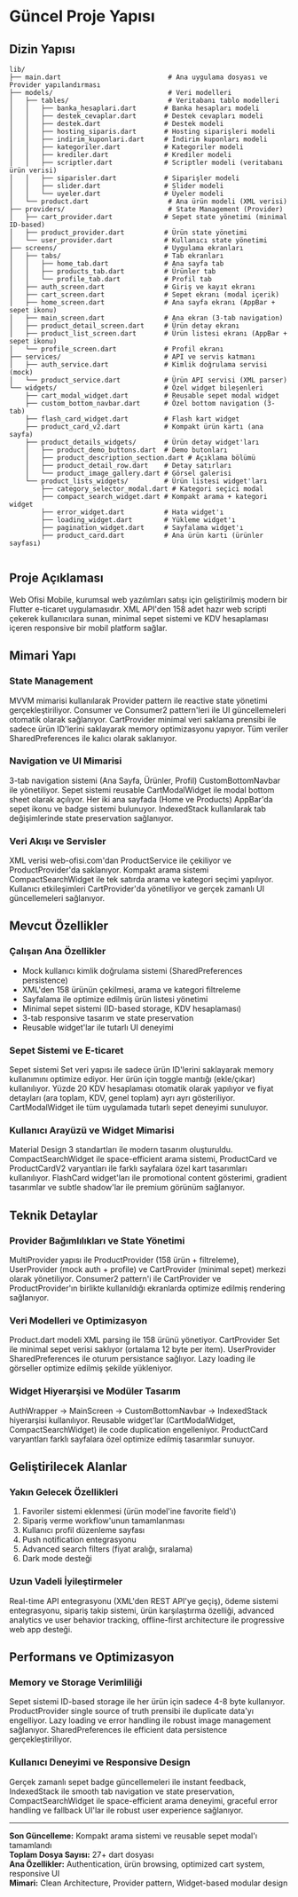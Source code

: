 # Güncel Proje Yapısı

## Dizin Yapısı
```
lib/
├── main.dart                           # Ana uygulama dosyası ve Provider yapılandırması
├── models/                             # Veri modelleri
│   ├── tables/                         # Veritabanı tablo modelleri
│   │   ├── banka_hesaplari.dart       # Banka hesapları modeli
│   │   ├── destek_cevaplar.dart       # Destek cevapları modeli
│   │   ├── destek.dart                # Destek modeli
│   │   ├── hosting_siparis.dart       # Hosting siparişleri modeli
│   │   ├── indirim_kuponlari.dart     # İndirim kuponları modeli
│   │   ├── kategoriler.dart           # Kategoriler modeli
│   │   ├── krediler.dart              # Krediler modeli
│   │   ├── scriptler.dart             # Scriptler modeli (veritabanı ürün verisi)
│   │   ├── siparisler.dart            # Siparişler modeli
│   │   ├── slider.dart                # Slider modeli
│   │   └── uyeler.dart                # Üyeler modeli
│   └── product.dart                    # Ana ürün modeli (XML verisi)
├── providers/                          # State Management (Provider)
│   ├── cart_provider.dart             # Sepet state yönetimi (minimal ID-based)
│   ├── product_provider.dart          # Ürün state yönetimi
│   └── user_provider.dart             # Kullanıcı state yönetimi
├── screens/                           # Uygulama ekranları
│   ├── tabs/                          # Tab ekranları
│   │   ├── home_tab.dart              # Ana sayfa tab
│   │   ├── products_tab.dart          # Ürünler tab
│   │   └── profile_tab.dart           # Profil tab
│   ├── auth_screen.dart               # Giriş ve kayıt ekranı
│   ├── cart_screen.dart               # Sepet ekranı (modal içerik)
│   ├── home_screen.dart               # Ana sayfa ekranı (AppBar + sepet ikonu)
│   ├── main_screen.dart               # Ana ekran (3-tab navigation)
│   ├── product_detail_screen.dart     # Ürün detay ekranı
│   ├── product_list_screen.dart       # Ürün listesi ekranı (AppBar + sepet ikonu)
│   └── profile_screen.dart            # Profil ekranı
├── services/                          # API ve servis katmanı
│   ├── auth_service.dart              # Kimlik doğrulama servisi (mock)
│   └── product_service.dart           # Ürün API servisi (XML parser)
└── widgets/                           # Özel widget bileşenleri
    ├── cart_modal_widget.dart         # Reusable sepet modal widget
    ├── custom_bottom_navbar.dart      # Özel bottom navigation (3-tab)
    ├── flash_card_widget.dart         # Flash kart widget
    ├── product_card_v2.dart           # Kompakt ürün kartı (ana sayfa)
    ├── product_details_widgets/       # Ürün detay widget'ları
    │   ├── product_demo_buttons.dart  # Demo butonları
    │   ├── product_description_section.dart # Açıklama bölümü
    │   ├── product_detail_row.dart    # Detay satırları
    │   └── product_image_gallery.dart # Görsel galerisi
    └── product_lists_widgets/         # Ürün listesi widget'ları
        ├── category_selector_modal.dart # Kategori seçici modal
        ├── compact_search_widget.dart # Kompakt arama + kategori widget
        ├── error_widget.dart          # Hata widget'ı
        ├── loading_widget.dart        # Yükleme widget'ı
        ├── pagination_widget.dart     # Sayfalama widget'ı
        ├── product_card.dart          # Ana ürün kartı (ürünler sayfası)
        
```
## Proje Açıklaması

Web Ofisi Mobile, kurumsal web yazılımları satışı için geliştirilmiş modern bir Flutter e-ticaret uygulamasıdır. XML API'den 158 adet hazır web scripti çekerek kullanıcılara sunan, minimal sepet sistemi ve KDV hesaplaması içeren responsive bir mobil platform sağlar.


## Mimari Yapı

### State Management
MVVM mimarisi kullanılarak Provider pattern ile reactive state yönetimi gerçekleştiriliyor. Consumer ve Consumer2 pattern'leri ile UI güncellemeleri otomatik olarak sağlanıyor. CartProvider minimal veri saklama prensibi ile sadece ürün ID'lerini saklayarak memory optimizasyonu yapıyor. Tüm veriler SharedPreferences ile kalıcı olarak saklanıyor.

### Navigation ve UI Mimarisi
3-tab navigation sistemi (Ana Sayfa, Ürünler, Profil) CustomBottomNavbar ile yönetiliyor. Sepet sistemi reusable CartModalWidget ile modal bottom sheet olarak açılıyor. Her iki ana sayfada (Home ve Products) AppBar'da sepet ikonu ve badge sistemi bulunuyor. IndexedStack kullanılarak tab değişimlerinde state preservation sağlanıyor.

### Veri Akışı ve Servisler
XML verisi web-ofisi.com'dan ProductService ile çekiliyor ve ProductProvider'da saklanıyor. Kompakt arama sistemi CompactSearchWidget ile tek satırda arama ve kategori seçimi yapılıyor. Kullanıcı etkileşimleri CartProvider'da yönetiliyor ve gerçek zamanlı UI güncellemeleri sağlanıyor.

## Mevcut Özellikler

### Çalışan Ana Özellikler
- Mock kullanıcı kimlik doğrulama sistemi (SharedPreferences persistence)
- XML'den 158 ürünün çekilmesi, arama ve kategori filtreleme
- Sayfalama ile optimize edilmiş ürün listesi yönetimi
- Minimal sepet sistemi (ID-based storage, KDV hesaplaması)
- 3-tab responsive tasarım ve state preservation
- Reusable widget'lar ile tutarlı UI deneyimi

### Sepet Sistemi ve E-ticaret
Sepet sistemi Set<int> veri yapısı ile sadece ürün ID'lerini saklayarak memory kullanımını optimize ediyor. Her ürün için toggle mantığı (ekle/çıkar) kullanılıyor. Yüzde 20 KDV hesaplaması otomatik olarak yapılıyor ve fiyat detayları (ara toplam, KDV, genel toplam) ayrı ayrı gösteriliyor. CartModalWidget ile tüm uygulamada tutarlı sepet deneyimi sunuluyor.

### Kullanıcı Arayüzü ve Widget Mimarisi
Material Design 3 standartları ile modern tasarım oluşturuldu. CompactSearchWidget ile space-efficient arama sistemi, ProductCard ve ProductCardV2 varyantları ile farklı sayfalara özel kart tasarımları kullanılıyor. FlashCard widget'ları ile promotional content gösterimi, gradient tasarımlar ve subtle shadow'lar ile premium görünüm sağlanıyor.

## Teknik Detaylar

### Provider Bağımlılıkları ve State Yönetimi
MultiProvider yapısı ile ProductProvider (158 ürün + filtreleme), UserProvider (mock auth + profile) ve CartProvider (minimal sepet) merkezi olarak yönetiliyor. Consumer2 pattern'i ile CartProvider ve ProductProvider'ın birlikte kullanıldığı ekranlarda optimize edilmiş rendering sağlanıyor.

### Veri Modelleri ve Optimizasyon
Product.dart modeli XML parsing ile 158 ürünü yönetiyor. CartProvider Set<int> ile minimal sepet verisi saklıyor (ortalama 12 byte per item). UserProvider SharedPreferences ile oturum persistance sağlıyor. Lazy loading ile görseller optimize edilmiş şekilde yükleniyor.

### Widget Hiyerarşisi ve Modüler Tasarım
AuthWrapper → MainScreen → CustomBottomNavbar → IndexedStack hiyerarşisi kullanılıyor. Reusable widget'lar (CartModalWidget, CompactSearchWidget) ile code duplication engelleniyor. ProductCard varyantları farklı sayfalara özel optimize edilmiş tasarımlar sunuyor.

## Geliştirilecek Alanlar

### Yakın Gelecek Özellikleri
1. Favoriler sistemi eklenmesi (ürün model'ine favorite field'ı)
2. Sipariş verme workflow'unun tamamlanması
3. Kullanıcı profil düzenleme sayfası
4. Push notification entegrasyonu
5. Advanced search filters (fiyat aralığı, sıralama)
6. Dark mode desteği

### Uzun Vadeli İyileştirmeler
Real-time API entegrasyonu (XML'den REST API'ye geçiş), ödeme sistemi entegrasyonu, sipariş takip sistemi, ürün karşılaştırma özelliği, advanced analytics ve user behavior tracking, offline-first architecture ile progressive web app desteği.

## Performans ve Optimizasyon

### Memory ve Storage Verimliliği
Sepet sistemi ID-based storage ile her ürün için sadece 4-8 byte kullanıyor. ProductProvider single source of truth prensibi ile duplicate data'yı engelliyor. Lazy loading ve error handling ile robust image management sağlanıyor. SharedPreferences ile efficient data persistence gerçekleştiriliyor.

### Kullanıcı Deneyimi ve Responsive Design
Gerçek zamanlı sepet badge güncellemeleri ile instant feedback, IndexedStack ile smooth tab navigation ve state preservation, CompactSearchWidget ile space-efficient arama deneyimi, graceful error handling ve fallback UI'lar ile robust user experience sağlanıyor.

---

**Son Güncelleme:** Kompakt arama sistemi ve reusable sepet modal'ı tamamlandı  
**Toplam Dosya Sayısı:** 27+ dart dosyası  
**Ana Özellikler:** Authentication, ürün browsing, optimized cart system, responsive UI  
**Mimari:** Clean Architecture, Provider pattern, Widget-based modular design